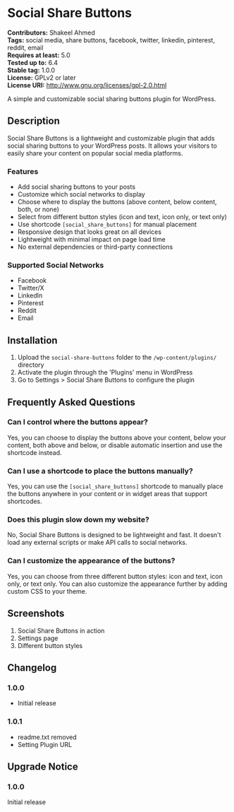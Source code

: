 # Social Share Buttons

**Contributors:** Shakeel Ahmed  
**Tags:** social media, share buttons, facebook, twitter, linkedin, pinterest, reddit, email  
**Requires at least:** 5.0  
**Tested up to:** 6.4  
**Stable tag:** 1.0.0  
**License:** GPLv2 or later  
**License URI:** http://www.gnu.org/licenses/gpl-2.0.html  

A simple and customizable social sharing buttons plugin for WordPress.

## Description

Social Share Buttons is a lightweight and customizable plugin that adds social sharing buttons to your WordPress posts. It allows your visitors to easily share your content on popular social media platforms.

### Features

* Add social sharing buttons to your posts
* Customize which social networks to display
* Choose where to display the buttons (above content, below content, both, or none)
* Select from different button styles (icon and text, icon only, or text only)
* Use shortcode `[social_share_buttons]` for manual placement
* Responsive design that looks great on all devices
* Lightweight with minimal impact on page load time
* No external dependencies or third-party connections

### Supported Social Networks

* Facebook
* Twitter/X
* LinkedIn
* Pinterest
* Reddit
* Email

## Installation

1. Upload the `social-share-buttons` folder to the `/wp-content/plugins/` directory
2. Activate the plugin through the 'Plugins' menu in WordPress
3. Go to Settings > Social Share Buttons to configure the plugin

## Frequently Asked Questions

### Can I control where the buttons appear?

Yes, you can choose to display the buttons above your content, below your content, both above and below, or disable automatic insertion and use the shortcode instead.

### Can I use a shortcode to place the buttons manually?

Yes, you can use the `[social_share_buttons]` shortcode to manually place the buttons anywhere in your content or in widget areas that support shortcodes.

### Does this plugin slow down my website?

No, Social Share Buttons is designed to be lightweight and fast. It doesn't load any external scripts or make API calls to social networks.

### Can I customize the appearance of the buttons?

Yes, you can choose from three different button styles: icon and text, icon only, or text only. You can also customize the appearance further by adding custom CSS to your theme.

## Screenshots

1. Social Share Buttons in action
2. Settings page
3. Different button styles

## Changelog

### 1.0.0
* Initial release

### 1.0.1
* readme.txt removed
* Setting Plugin URL

## Upgrade Notice

### 1.0.0
Initial release

